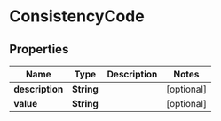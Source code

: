 
# ConsistencyCode

## Properties
Name | Type | Description | Notes
------------ | ------------- | ------------- | -------------
**description** | **String** |  |  [optional]
**value** | **String** |  |  [optional]



